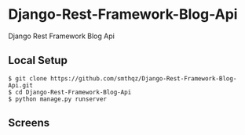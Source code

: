 # Django-Rest-Framework-Blog-Api
Django Rest Framework Blog Api
## Local Setup

```
$ git clone https://github.com/smthqz/Django-Rest-Framework-Blog-Api.git
$ cd Django-Rest-Framework-Blog-Api
$ python manage.py runserver
```

## Screens

